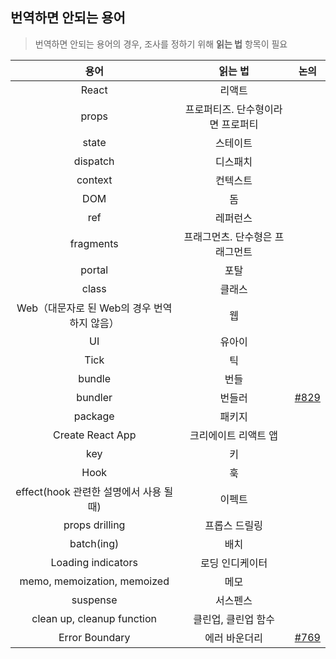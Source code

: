 ## 번역하면 안되는 용어

> 번역하면 안되는 용어의 경우, 조사를 정하기 위해 **읽는 법** 항목이 필요

| 용어 | 읽는 법 | 논의 |
| :-----: | :---: | :---: |
| React | 리액트 | |
| props | 프로퍼티즈. 단수형이라면 프로퍼티 | |
| state | 스테이트 | |
| dispatch | 디스패치 | |
| context | 컨텍스트 | |
| DOM | 돔 | |
| ref | 레퍼런스 | |
| fragments | 프래그먼츠. 단수형은 프래그먼트 | |
| portal | 포탈 | |
| class | 클래스 | |
| Web（대문자로 된 Web의 경우 번역하지 않음）| 웹 | |
| UI | 유아이 | |
| Tick | 틱 | |
| bundle | 번들 | |
| bundler | 번들러 | [#829](https://github.com/reactjs/ko.react.dev/issues/829) |
| package | 패키지 | |
| Create React App | 크리에이트 리액트 앱 |
|  key | 키 | |
| Hook | 훅 | |
| effect(hook 관련한 설명에서 사용 될 때) | 이펙트 | |
| props drilling | 프롭스 드릴링 | |
| batch(ing) | 배치 | |
| Loading indicators | 로딩 인디케이터 | |
| memo, memoization, memoized | 메모 | |
| suspense | 서스펜스 | |
| clean up, cleanup function | 클린업, 클린업 함수 | |
| Error Boundary | 에러 바운더리 | [#769](https://github.com/reactjs/ko.react.dev/issues/769) |
